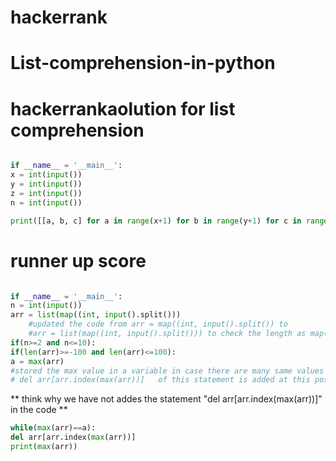 # hackerrank



# List-comprehension-in-python

# hackerrankaolution for list comprehension

```python

if __name__ = '__main__':
x = int(input())
y = int(input())
z = int(input())
n = int(input())

print([[a, b, c] for a in range(x+1) for b in range(y+1) for c in range(z+1) if(x+y+z! =n)])
```

# runner up score
```python

if __name__ = '__main__':
n = int(input())
arr = list(map((int, input().split()))
	#updated the code from arr = map((int, input().split()) to
	#arr = list(map((int, input().split())) to check the length as map() doesn't support the len() function
if(n>=2 and n<=10):
if(len(arr)>=-100 and len(arr)<=100):
a = max(arr)
#stored the max value in a variable in case there are many same values of max then we have to delete all of them
# del arr[arr.index(max(arr))]   of this statement is added at this position it will give the same result 
```
** think why we have not addes the statement "del arr[arr.index(max(arr))]" in the code **
```python
while(max(arr)==a):
del arr[arr.index(max(arr))]
print(max(arr))
```
	




